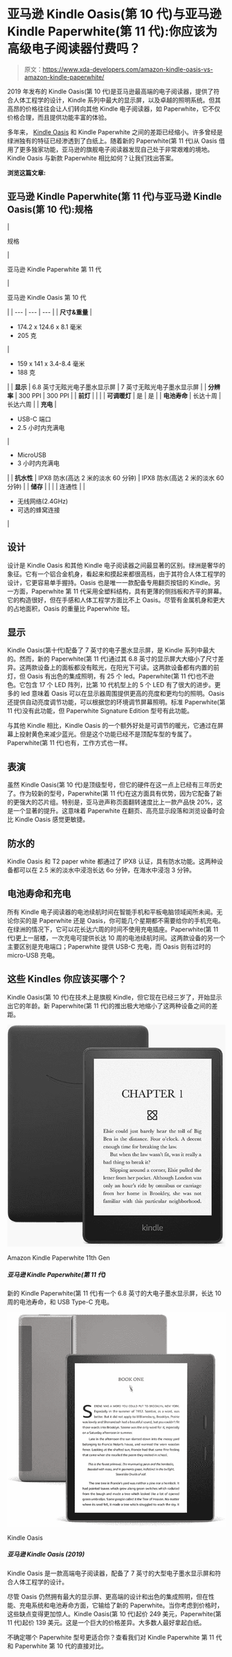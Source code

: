 # 亚马逊 Kindle Oasis(第 10 代)与亚马逊 Kindle Paperwhite(第 11 代):你应该为高级电子阅读器付费吗？

> 原文：<https://www.xda-developers.com/amazon-kindle-oasis-vs-amazon-kindle-paperwhite/>

2019 年发布的 Kindle Oasis(第 10 代)是亚马逊最高端的电子阅读器，提供了符合人体工程学的设计，Kindle 系列中最大的显示屏，以及卓越的照明系统。但其高昂的价格往往会让人们转向其他 Kindle 电子阅读器，如 Paperwhite，它不仅价格合理，而且提供功能丰富的体验。

多年来， [Kindle Oasis](https://www.xda-developers.com/editorial-amazon-kindle-oasis-best-ever/) 和 Kindle Paperwhite 之间的差距已经缩小。许多曾经是绿洲独有的特征已经渗透到了白纸上。随着新的 Paperwhite(第 11 代)从 Oasis 借用了更多独家功能，亚马逊的旗舰电子阅读器发现自己处于非常艰难的境地。Kindle Oasis 与新款 Paperwhite 相比如何？让我们找出答案。

**浏览这篇文章:**

## 亚马逊 Kindle Paperwhite(第 11 代)与亚马逊 Kindle Oasis(第 10 代):规格

| 

规格

 | 

亚马逊 Kindle Paperwhite 第 11 代

 | 

亚马逊 Kindle Oasis 第 10 代

 |
| --- | --- | --- |
| **尺寸&重量** | 

*   174.2 x 124.6 x 8.1 毫米
*   205 克

 | 

*   159 x 141 x 3.4-8.4 毫米
*   188 克

 |
| **显示** | 6.8 英寸无眩光电子墨水显示屏 | 7 英寸无眩光电子墨水显示屏 |
| **分辨率** | 300 PPI | 300 PPI |
| **前灯** |  |  |
| **可调暖灯** | 是 | 是 |
| **电池寿命** | 长达十周 | 长达六周 |
| **充电** | 

*   USB-C 端口
*   2.5 小时内充满电

 | 

*   MicroUSB
*   3 小时内充满电

 |
| **抗水性** | IPX8 防水(高达 2 米的淡水 60 分钟) | IPX8 防水(高达 2 米的淡水 60 分钟) |
| **储存** |  |  |
| 连通性 |  | 

*   无线网络(2.4GHz)
*   可选的蜂窝连接

 |

## 设计

设计是 Kindle Oasis 和其他 Kindle 电子阅读器之间最显著的区别。绿洲是奢华的象征。它有一个铝合金机身，看起来和摸起来都很高档，由于其符合人体工程学的设计，它更容易单手握持。Oasis 也是唯一一款配备专用翻页按钮的 Kindle。另一方面，Paperwhite 第 11 代采用全塑料结构，具有更薄的侧挡板和齐平的屏幕。它的构造很好，但在手感和人体工程学方面比不上 Oasis。尽管有金属机身和更大的占地面积，Oasis 的重量比 Paperwhite 轻。

## 显示

Kindle Oasis(第十代)配备了 7 英寸的电子墨水显示屏，是 Kindle 系列中最大的。然而，新的 Paperwhite(第 11 代)通过其 6.8 英寸的显示屏大大缩小了尺寸差异。这两款设备上的面板都没有眩光，在阳光下可读。这两款设备都有内置的前灯，但 Oasis 有出色的集成照明，有 25 个 led。Paperwhite(第 11 代)也不逊色。它包含 17 个 LED 阵列，比第 10 代机型上的 5 个 LED 有了很大的进步。更多的 led 意味着 Oasis 可以在显示器周围提供更高的亮度和更均匀的照明。Oasis 还提供自动亮度调节功能，可以根据您的环境调节屏幕照明。标准 Paperwhite(第 11 代)没有此功能，但 Paperwhite Signature Edition 型号有此功能。

与其他 Kindle 相比，Kindle Oasis 的一个额外好处是可调节的暖光，它通过在屏幕上投射黄色来减少蓝光。但是这个功能已经不是顶配车型的专属了。Paperwhite(第 11 代)也有，工作方式也一样。

## 表演

虽然 Kindle Oasis(第 10 代)是顶级型号，但它的硬件在这一点上已经有三年历史了。作为较新的型号，Paperwhite(第 11 代)在这方面具有优势，因为它配备了新的更强大的芯片组。特别是，亚马逊声称页面翻转速度比上一款产品快 20%，这是一个显著的提升。这意味着 Paperwhite 在翻页、高亮显示段落和浏览设备时会比 Kindle Oasis 感觉更敏捷。

## 防水的

Kindle Oasis 和 T2 paper white 都通过了 IPX8 认证，具有防水功能。这两种设备都可以在 2.5 米的淡水中浸泡长达 6o 分钟，在海水中浸泡 3 分钟。

## 电池寿命和充电

所有 Kindle 电子阅读器的电池续航时间在智能手机和平板电脑领域闻所未闻。无论你买的是 Paperwhite 还是 Oasis，你可能几个星期都不需要给你的手机充电。在绿洲的情况下，它可以花长达六周的时间不使用充电插座。Paperwhite(第 11 代)更上一层楼，一次充电可提供长达 10 周的电池续航时间。这两款设备的另一个主要区别是充电端口；Paperwhite 提供 USB-C 充电，而 Oasis 则有过时的 micro-USB 充电。

## 这些 Kindles 你应该买哪个？

Kindle Oasis(第 10 代)在技术上是旗舰 Kindle，但它现在已经三岁了，开始显示出它的年龄。新 Paperwhite(第 11 代)的推出极大地缩小了这两种设备之间的差距。

 <picture>![The Kindle Paperwhite 11th Gen is down to its best price yet.](img/ed3121acc98bc52671c41d9ad7b8ae48.png)</picture> 

Amazon Kindle Paperwhite 11th Gen

##### 亚马逊 Kindle Paperwhite(第 11 代)

新的 Kindle Paperwhite(第 11 代)有一个 6.8 英寸的大电子墨水显示屏，长达 10 周的电池寿命，和 USB Type-C 充电。

 <picture>![The Kindle Oasis is the best in the business, packing a gorgeous 7-inch display and an elegant metal body.](img/9b592c439238cc6037c060bcfdb29b5f.png)</picture> 

Kindle Oasis

##### 亚马逊 Kindle Oasis (2019)

Kindle Oasis 是一款高端电子阅读器，配备了 7 英寸的大型电子墨水显示屏和符合人体工程学的设计。

尽管 Oasis 仍然拥有最大的显示屏、更高端的设计和出色的集成照明，但在性能、充电系统和电池寿命方面，它输给了新的 Paperwhite。当你考虑到价格时，这些缺点变得更加惊人。Kindle Oasis(第 10 代)起价 249 美元，Paperwhite(第 11 代)起价 139 美元。这是一个巨大的价格差异。大多数人最好拿起白纸。

不确定哪个 Paperwhite 型号更适合你？查看我们对 Kindle Paperwhite 第 11 代和 Paperwhite 第 10 代的直接对比。